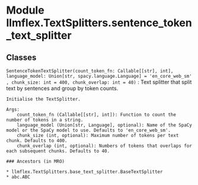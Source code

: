 Module llmflex.TextSplitters.sentence_token_text_splitter
=========================================================

Classes
-------

`SentenceTokenTextSplitter(count_token_fn: Callable[[str], int], language_model: Union[str, spacy.language.Language] = 'en_core_web_sm', chunk_size: int = 400, chunk_overlap: int = 40)`
:   Text splitter that split text by sentences and group by token counts.
        
    
    Initialise the TextSplitter.
    
    Args:
        count_token_fn (Callable[[str], int]): Function to count the number of tokens in a string.
        language_model (Union[str, Language], optional): Name of the SpaCy model or the SpaCy model to use. Defaults to 'en_core_web_sm'.
        chunk_size (int, optional): Maximum number of tokens per text chunk. Defaults to 400.
        chunk_overlap (int, optional): Numbers of tokens that overlaps for each subsequent chunks. Defaults to 40.

    ### Ancestors (in MRO)

    * llmflex.TextSplitters.base_text_splitter.BaseTextSplitter
    * abc.ABC